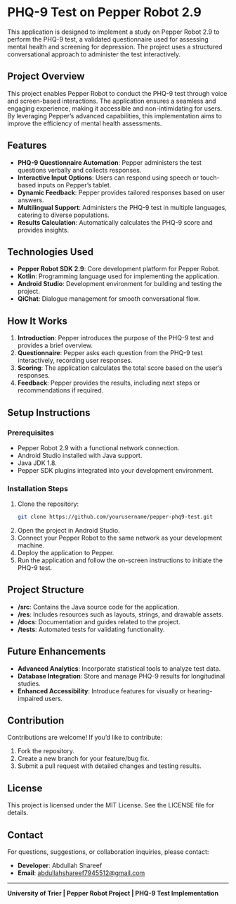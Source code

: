 # PHQ-9 Test on Pepper Robot 2.9

This application is designed to implement a study on Pepper Robot 2.9 to perform the PHQ-9 test, a validated questionnaire used for assessing mental health and screening for depression. The project uses a structured conversational approach to administer the test interactively.

## Project Overview
This project enables Pepper Robot to conduct the PHQ-9 test through voice and screen-based interactions. The application ensures a seamless and engaging experience, making it accessible and non-intimidating for users. By leveraging Pepper’s advanced capabilities, this implementation aims to improve the efficiency of mental health assessments.

## Features
- **PHQ-9 Questionnaire Automation**: Pepper administers the test questions verbally and collects responses.
- **Interactive Input Options**: Users can respond using speech or touch-based inputs on Pepper’s tablet.
- **Dynamic Feedback**: Pepper provides tailored responses based on user answers.
- **Multilingual Support**: Administers the PHQ-9 test in multiple languages, catering to diverse populations.
- **Results Calculation**: Automatically calculates the PHQ-9 score and provides insights.

## Technologies Used
- **Pepper Robot SDK 2.9**: Core development platform for Pepper Robot.
- **Kotlin**: Programming language used for implementing the application.
- **Android Studio**: Development environment for building and testing the project.
- **QiChat**: Dialogue management for smooth conversational flow.

## How It Works
1. **Introduction**: Pepper introduces the purpose of the PHQ-9 test and provides a brief overview.
2. **Questionnaire**: Pepper asks each question from the PHQ-9 test interactively, recording user responses.
3. **Scoring**: The application calculates the total score based on the user’s responses.
4. **Feedback**: Pepper provides the results, including next steps or recommendations if required.

## Setup Instructions
### Prerequisites
- Pepper Robot 2.9 with a functional network connection.
- Android Studio installed with Java support.
- Java JDK 1.8.
- Pepper SDK plugins integrated into your development environment.

### Installation Steps
1. Clone the repository:
   ```bash
   git clone https://github.com/yourusername/pepper-phq9-test.git
   ```
2. Open the project in Android Studio.
3. Connect your Pepper Robot to the same network as your development machine.
4. Deploy the application to Pepper.
5. Run the application and follow the on-screen instructions to initiate the PHQ-9 test.

## Project Structure
- **/src**: Contains the Java source code for the application.
- **/res**: Includes resources such as layouts, strings, and drawable assets.
- **/docs**: Documentation and guides related to the project.
- **/tests**: Automated tests for validating functionality.

## Future Enhancements
- **Advanced Analytics**: Incorporate statistical tools to analyze test data.
- **Database Integration**: Store and manage PHQ-9 results for longitudinal studies.
- **Enhanced Accessibility**: Introduce features for visually or hearing-impaired users.

## Contribution
Contributions are welcome! If you’d like to contribute:
1. Fork the repository.
2. Create a new branch for your feature/bug fix.
3. Submit a pull request with detailed changes and testing results.

## License
This project is licensed under the MIT License. See the LICENSE file for details.

## Contact
For questions, suggestions, or collaboration inquiries, please contact:
- **Developer**: Abdullah Shareef
- **Email**: abdullahshareef7945512@gmail.com

---
**University of Trier | Pepper Robot Project | PHQ-9 Test Implementation**

